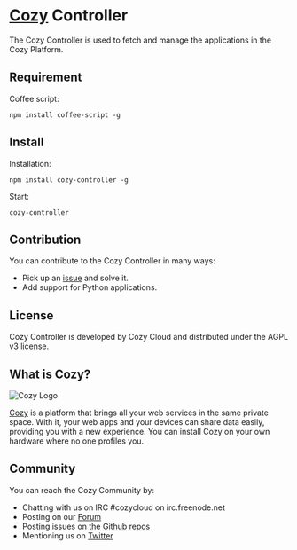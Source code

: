 # [Cozy](https://cozy.io) Controller

The Cozy Controller is used to fetch and manage the applications in the Cozy
Platform.

## Requirement

Coffee script:

    npm install coffee-script -g


## Install

Installation:

    npm install cozy-controller -g

Start:

    cozy-controller


## Contribution

You can contribute to the Cozy Controller in many ways:

* Pick up an [issue](https://github.com/cozy/cozy-controller/issues?state=open) and solve it.
* Add support for Python applications.


## License

Cozy Controller is developed by Cozy Cloud and distributed under the AGPL v3
license.

## What is Cozy?

![Cozy Logo](https://raw.github.com/cozy/cozy-setup/gh-pages/assets/images/happycloud.png)

[Cozy](https://cozy.io) is a platform that brings all your web services in the
same private space.  With it, your web apps and your devices can share data
easily, providing you with a new experience. You can install Cozy on your own
hardware where no one profiles you.

## Community

You can reach the Cozy Community by:

* Chatting with us on IRC #cozycloud on irc.freenode.net
* Posting on our [Forum](https://forum.cozy.io)
* Posting issues on the [Github repos](https://github.com/cozy/)
* Mentioning us on [Twitter](https://twitter.com/mycozycloud)
